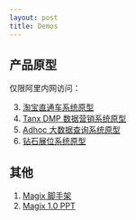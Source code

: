 ```yaml
---
layout: post
title: Demos
---
```


## 产品原型

仅限阿里内网访问：

 3. [淘宝直通车系统原型](http://thx.tbsite.net/bp_demo)
 1. [Tanx DMP 数据营销系统原型](http://thx.tbsite.net/dmp_demo/)
 2. [Adhoc 大数据查询系统原型](http://thx.tbsite.net/adhoc_demo)
 2. [钻石展位系统原型](http://thx.tbsite.net/zuanshi_demo)

## 其他

 1. [Magix 脚手架][1]
 2. [Magix 1.0 PPT][2]

[1]: /magix-demo-ad/
[2]: /magix-demo-ppt/
